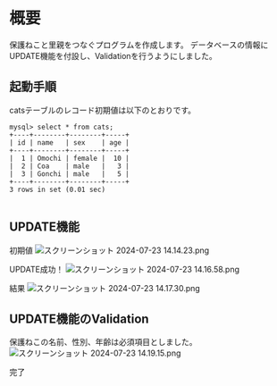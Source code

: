 # 概要

保護ねこと里親をつなぐプログラムを作成します。
データベースの情報にUPDATE機能を付設し、Validationを行うようにしました。

## 起動手順

catsテーブルのレコード初期値は以下のとおりです。

```mysql
mysql> select * from cats;
+----+--------+--------+-----+
| id | name   | sex    | age |
+----+--------+--------+-----+
|  1 | Omochi | female |  10 |
|  2 | Coa    | male   |   3 |
|  3 | Gonchi | male   |   5 |
+----+--------+--------+-----+
3 rows in set (0.01 sec)


```

## UPDATE機能

初期値
![スクリーンショット 2024-07-23 14.14.23.png](..%2F..%2F%E3%82%B9%E3%82%AF%E3%83%AA%E3%83%BC%E3%83%B3%E3%82%B7%E3%83%A7%E3%83%83%E3%83%88%202024-07-23%2014.14.23.png)

UPDATE成功！
![スクリーンショット 2024-07-23 14.16.58.png](..%2F..%2F%E3%82%B9%E3%82%AF%E3%83%AA%E3%83%BC%E3%83%B3%E3%82%B7%E3%83%A7%E3%83%83%E3%83%88%202024-07-23%2014.16.58.png)

結果
![スクリーンショット 2024-07-23 14.17.30.png](..%2F..%2F%E3%82%B9%E3%82%AF%E3%83%AA%E3%83%BC%E3%83%B3%E3%82%B7%E3%83%A7%E3%83%83%E3%83%88%202024-07-23%2014.17.30.png)

## UPDATE機能のValidation

保護ねこの名前、性別、年齢は必須項目としました。
![スクリーンショット 2024-07-23 14.19.15.png](..%2F..%2F%E3%82%B9%E3%82%AF%E3%83%AA%E3%83%BC%E3%83%B3%E3%82%B7%E3%83%A7%E3%83%83%E3%83%88%202024-07-23%2014.19.15.png)

完了
